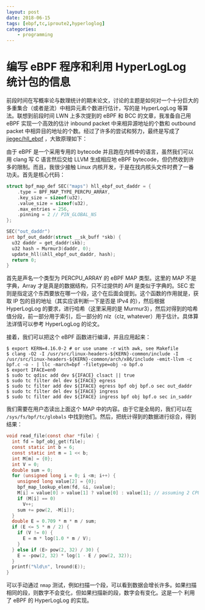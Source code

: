 ```yaml
---
layout: post
date: 2018-06-15
tags: [ebpf,tc,iproute2,hyperloglog]
categories:
    - programming
---
```


# 编写 eBPF 程序和利用 HyperLogLog 统计包的信息

前段时间在写概率论与数理统计的期末论文，讨论的主题是如何对一个十分巨大的多重集合（或者是流）中相异元素个数进行估计，写的是 HyperLogLog 等算法。联想到前段时间 LWN 上多次提到的 eBPF 和 BCC 的文章，我准备自己用 eBPF 实现一个高效的估计 inbound packet 中来相异源地址的个数和 outbound packet 中相异目的地址的个数。经过了许多的尝试和努力，最终是写成了 [jiegec/hll_ebpf](https://github.com/jiegec/hll_ebpf) ，大致原理如下：

由于 eBPF 是一个采用专用的 bytecode 并且跑在内核中的语言，虽然我们可以用 clang 写 C 语言然后交给 LLVM 生成相应地 eBPF bytecode，但仍然收到许多的限制。而且，我很少接触 Linux 内核开发，于是在找内核头文件时费了一番功夫。首先是核心代码：

```c
struct bpf_map_def SEC("maps") hll_ebpf_out_daddr = {
    .type = BPF_MAP_TYPE_PERCPU_ARRAY,
    .key_size = sizeof(u32),
    .value_size = sizeof(u32),
    .max_entries = 256,
    .pinning = 2 // PIN_GLOBAL_NS
};

SEC("out_daddr")
int bpf_out_daddr(struct __sk_buff *skb) {
  u32 daddr = get_daddr(skb);
  u32 hash = Murmur3(daddr, 0);
  update_hll(&hll_ebpf_out_daddr, hash);
  return 0;
}
```

首先是声名一个类型为 PERCPU_ARRAY 的 eBPF MAP 类型。这里的 MAP 不是字典，Array 才是真是的数据结构，只不过提供的 API 是类似于字典的。SEC 宏则是指定这个东西要放在哪一个段，这个在后面会提到。这个函数的作用就是，获取 IP 包的目的地址（其实应该判断一下是否是 IPv4 的），然后根据 HyperLogLog 的要求，进行哈希（这里采用的是 Murmur3），然后对得到的哈希值分段，前一部分用于索引，后一部分的 nlz（clz, whatever）用于估计。具体算法详情可以参考 HyperLogLog 的论文。

接着，我们可以把这个 eBPF 函数进行编译，并且应用起来：

```shell
$ export KERN=4.16.0-2 # or use uname -r with awk, see Makefile
$ clang -O2 -I /usr/src/linux-headers-${KERN}-common/include -I /usr/src/linux-headers-${KERN}-common/arch/x86/include -emit-llvm -c bpf.c -o - | llc -march=bpf -filetype=obj -o bpf.o
$ export IFACE=en0 
$ sudo tc qdisc add dev ${IFACE} clsact || true
$ sudo tc filter del dev ${IFACE} egress
$ sudo tc filter add dev ${IFACE} egress bpf obj bpf.o sec out_daddr
$ sudo tc filter del dev ${IFACE} ingress
$ sudo tc filter add dev ${IFACE} ingress bpf obj bpf.o sec in_saddr
```

我们需要在用户态读出上面这个 MAP 中的内容。由于它是全局的，我们可以在 `/sys/fs/bpf/tc/globals` 中找到他们。然后，把统计得到的数据进行综合，得到结果：

```c
void read_file(const char *file) {
  int fd = bpf_obj_get(file);
  const static int b = 6;
  const static int m = 1 << b;
  int M[m] = {0};
  int V = 0;
  double sum = 0;
  for (unsigned long i = 0; i <m; i++) {
    unsigned long value[2] = {0};
    bpf_map_lookup_elem(fd, &i, &value);
    M[i] = value[0] > value[1] ? value[0] : value[1]; // assuming 2 CPUs, will change later
    if (M[i] == 0)
      V++;
    sum += pow(2, -M[i]);
  }
  double E = 0.709 * m * m / sum;
  if (E <= 5 * m / 2) {
    if (V != 0) {
      E = m * log(1.0 * m / V);
    }
  } else if (E> pow(2, 32) / 30) {
    E = -pow(2, 32) * log(1 - E / pow(2, 32));
  }
  printf("%ld\n", lround(E));
}
```

可以手动通过 `nmap` 测试，例如扫描一个段，可以看到数据会增长许多。如果扫描相同的段，则数字不会变化，但如果扫描新的段，数字会有变化。这是一个 利用了 eBPF 的 HyperLogLog 的实现。
